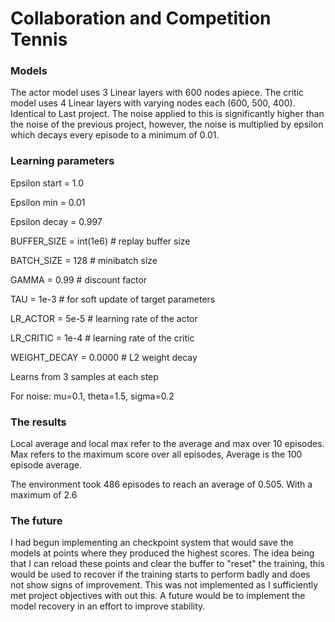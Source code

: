 # Collaboration and Competition Tennis

### Models

The actor model uses 3 Linear layers with 600 nodes apiece. The critic model uses 4 Linear layers with varying nodes each (600, 500, 400). Identical to Last project. The noise applied to this is significantly higher than the noise of the previous project, however, the noise is multiplied by epsilon which decays every episode to a minimum of 0.01. 

### Learning parameters

Epsilon start = 1.0

Epsilon min = 0.01

Epsilon decay = 0.997

BUFFER_SIZE = int(1e6) # replay buffer size

BATCH_SIZE = 128 # minibatch size

GAMMA = 0.99 # discount factor

TAU = 1e-3 # for soft update of target parameters

LR_ACTOR = 5e-5 # learning rate of the actor

LR_CRITIC = 1e-4 # learning rate of the critic

WEIGHT_DECAY = 0.0000 # L2 weight decay

Learns from 3 samples at each step

For noise: mu=0.1, theta=1.5, sigma=0.2

### The results

Local average and local max refer to the average and max over 10 episodes. Max refers to the maximum score over all episodes, Average is the 100 episode average. 

The environment took 486 episodes to reach an average of 0.505. With a maximum of 2.6

### The future

I had begun implementing an checkpoint system that would save the models at points where they produced the highest scores. The idea being that I can reload these points and clear the buffer to "reset" the training, this would be used to recover if the training starts to perform badly and does not show signs of improvement. This was not implemented as I sufficiently met project objectives with out this. A future would be to implement the model recovery in an effort to improve stability.